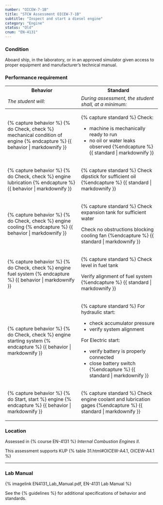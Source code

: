 ```yaml
---
number: "OICEW-7-1B"
title: "STCW Assessment OICEW-7-1B"
subtitle: "Inspect and start a diesel engine"
category: "Engine"
status: "Old"
cnum: "EN-4131"
---
```

### Condition

Aboard ship, in the laboratory, or in an approved simulator given access to proper equipment and manufacturer’s technical manual.

### Performance requirement 

<table width='100%' class='Guidelines'>
 <thead>
 <tr>
     <th class='thirty'>Behavior</th>
     <th class='seventy'>Standard</th>
 </tr>
 <tr>
     <td><em>The student will:</em></td>
     <td><em>During assessment, the student shall, at a minimum:</em></td>
 </tr>
 </thead>
 <tbody>
 

<tr><td>

{% capture behavior %}
{% do Check, check %} mechanical condition of engine
{% endcapture %}
{{ behavior | markdownify }}

</td><td>

{% capture standard %}
Check:

  * machine is mechanically ready to run
  * no oil or water leaks observed
{%endcapture %}
{{ standard | markdownify }}

</td></tr>



<tr><td>

{% capture behavior %}
{% do Check, check %} engine lubrication
{% endcapture %}
{{ behavior | markdownify }}

</td><td>

{% capture standard %}
Check dipstick for sufficient oil
{%endcapture %}
{{ standard | markdownify }}

</td></tr>



<tr><td>

{% capture behavior %}
{% do Check, check %} engine cooling
{% endcapture %}
{{ behavior | markdownify }}

</td><td>

{% capture standard %}
Check expansion tank for sufficient water

Check no obstructions blocking cooling fan
{%endcapture %}
{{ standard | markdownify }}

</td></tr>



<tr><td>

{% capture behavior %}
{% do Check, check %} engine fuel system
{% endcapture %}
{{ behavior | markdownify }}

</td><td>

{% capture standard %}
Check level in fuel tank

Verify alignment of fuel system
{%endcapture %}
{{ standard | markdownify }}

</td></tr>



<tr><td>

{% capture behavior %}
{% do Check, check %} engine starting system
{% endcapture %}
{{ behavior | markdownify }}

</td><td>

{% capture standard %}
For hydraulic start:

  * check accumulator pressure
  * verify system alignment

For Electric start:

  * verify battery is properly connected
  * close battery switch
{%endcapture %}
{{ standard | markdownify }}

</td></tr>



<tr><td>

{% capture behavior %}
{% do Start, start %} engine
{% endcapture %}
{{ behavior | markdownify }}

</td><td>

{% capture standard %}
Check engine coolant and lubrication gages
{%endcapture %}
{{ standard | markdownify }}

</td></tr>



 </tbody>
 </table>

### Location

Assessed in  {% course  EN-4131 %}  *Internal Combustion Engines II*.

This assessment supports KUP {% table 31.html#OICEW-A4.1, OICEW-A4.1 %}

***

### Lab Manual

{% imagelink EN4131_Lab_Manual.pdf, EN-4131 Lab Manual %}

See the {% guidelines %} for additional specifications of behavior and standards.